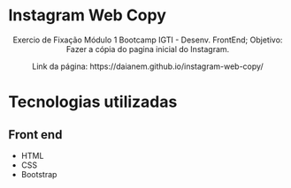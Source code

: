 # Instagram Web Copy
<p align="center">Exercio de Fixação Módulo 1 Bootcamp IGTI - Desenv. FrontEnd; Objetivo: Fazer a cópia do pagina inicial do Instagram.</p>
<p align="center">Link da página: https://daianem.github.io/instagram-web-copy/</p>

# Tecnologias utilizadas

## Front end
- HTML 
- CSS
- Bootstrap
